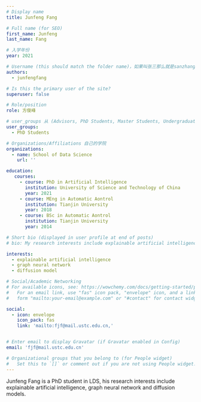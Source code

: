 ```yaml
---
# Display name
title: Junfeng Fang

# Full name (for SEO)
first_name: Junfeng
last_name: Fang

# 入学年份
year: 2021

# Username (this should match the folder name)，如果叫张三那么就是sanzhang
authors:
  - junfengfang

# Is this the primary user of the site? 
superuser: false

# Role/position 
role: 方俊峰

# user_groups 从 (Advisors, PhD Students, Master Students, Undergraduate) 从这四个里面选
user_groups:
  - PhD Students

# Organizations/Affiliations 自己的学院
organizations:
  - name: School of Data Science
    url: ''

education:
   courses:
     - course: PhD in Artificial Intelligence
       institution: University of Science and Technology of China
       year: 2021
     - course: MEng in Automatic Aontrol
       institution: Tianjin University
       year: 2018
     - course: BSc in Automatic Aontrol
       institution: Tianjin University
       year: 2014

# Short bio (displayed in user profile at end of posts)
# bio: My research interests include explainable artificial intelligence, graph neural network and diffusion model.

interests:
  - explainable artificial intelligence
  - graph neural network
  - diffusion model

# Social/Academic Networking
# For available icons, see: https://wowchemy.com/docs/getting-started/page-builder/#icons
#   For an email link, use "fas" icon pack, "envelope" icon, and a link in the
#   form "mailto:your-email@example.com" or "#contact" for contact widget.

social:
  - icon: envelope
    icon_pack: fas
    link: 'mailto:fjf@mail.ustc.edu.cn,'


# Enter email to display Gravatar (if Gravatar enabled in Config)
email: 'fjf@mail.ustc.edu.cn'

# Organizational groups that you belong to (for People widget)
#   Set this to `[]` or comment out if you are not using People widget.
---
```


Junfeng Fang is a PhD student in LDS, his research interests include explainable artificial intelligence, graph neural network and diffusion models.
